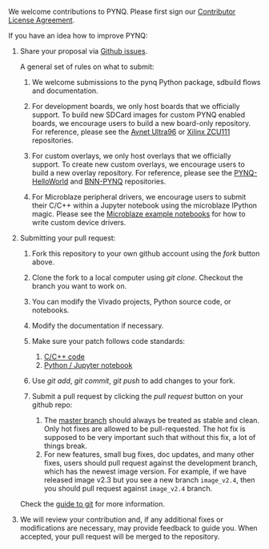 We welcome contributions to PYNQ.  Please first sign our <a href="https://www.clahub.com/agreements/Xilinx/PYNQ"> Contributor License Agreement</a>.

If you have an idea how to improve PYNQ:

1. Share your proposal via <a href="https://github.com/Xilinx/PYNQ/issues" target="_blank">Github issues</a>.

   A general set of rules on what to submit:

	 1. We welcome submissions to the pynq Python package, sdbuild flows and documentation.
   
	 2. For development boards, we only host boards that we officially support. To 
	 build new SDCard images for custom PYNQ enabled boards, we encourage users 
	 to build a new board-only repository.  For reference, please see the 
	 <a href="https://github.com/Avnet/Ultra96-PYNQ" target="_blank">Avnet Ultra96</a>
	 or <a href="https://github.com/Xilinx/ZCU111-PYNQ" target="_blank">Xilinx ZCU111</a> 
	 repositories. 
     
   3. For custom overlays, we only host overlays that we officially support. To 
   create new custom overlays, we encourage users to build a new overlay 
   repository. For reference, please see the 
   <a href="https://github.com/Xilinx/PYNQ-HelloWorld" target="_blank">PYNQ-HelloWorld</a> 
   and <a href="https://github.com/Xilinx/BNN-PYNQ" target="_blank">BNN-PYNQ</a> repositories.
   
   4. For Microblaze peripheral drivers, we encourage users to submit their C/C++ within 
   a Jupyter notebook using the microblaze IPython magic.  Please see 
   the <a href="https://github.com/Xilinx/PYNQ/tree/master/boards/Pynq-Z1/base/notebooks/microblaze" target="_blank">Microblaze example notebooks</a> 
   for how to write custom device drivers.
       

2. Submitting your pull request:

	1. Fork this repository to your own github account using the *fork* button above.

	2. Clone the fork to a local computer using *git clone*. Checkout the branch you want to work on.

	3. You can modify the Vivado projects, Python source code, or notebooks.

	4. Modify the documentation if necessary.

	5. Make sure your patch follows code standards:
		1. <a href="https://www.doc.ic.ac.uk/lab/cplus/cstyle.html" target="_blank">C/C++ code</a>
		2. <a href="https://www.python.org/dev/peps/pep-0008/" target="_blank">Python / Jupyter notebook</a>

	6. Use *git add*, *git commit*, *git push* to add changes to your fork.

	7. Submit a pull request by clicking the *pull request* button on your github repo:
		1. The <a href="https://github.com/Xilinx/PYNQ" target="_blank">master branch</a> should always be
		   treated as stable and clean. Only hot fixes are allowed to be pull-requested. The hot fix is supposed
           to be very important such that without this fix, a lot of things break.
        2. For new features, small bug fixes, doc updates, and many other fixes, users should pull request against
           the development branch, which has the newest image version. For example, if we have released 
           image v2.3 but you see a new branch `image_v2.4`, then you should pull request against 
           `image_v2.4` branch.

	Check the <a href="http://git.huit.harvard.edu/guide/" target="_blank">guide to git</a> for more information.
    
3. We will review your contribution and, if any additional fixes or modifications are 
necessary, may provide feedback to guide you. When accepted, your pull request will 
be merged to the repository.

